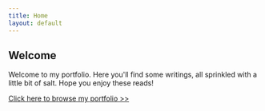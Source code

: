 ```yaml
---
title: Home
layout: default
---
```


## Welcome

Welcome to my portfolio. Here you'll find some writings, all sprinkled with a little bit of salt. Hope you enjoy these reads!

[Click here to browse my portfolio >>](/Browse)


